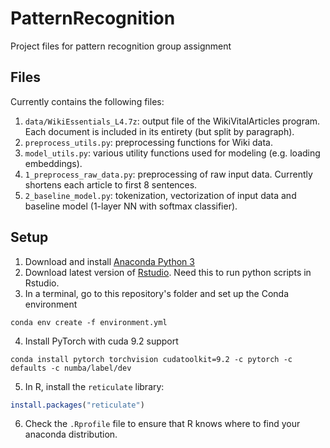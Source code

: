# PatternRecognition
Project files for pattern recognition group assignment

## Files

Currently contains the following files:

1. `data/WikiEssentials_L4.7z`: output file of the WikiVitalArticles program. Each document is included in its entirety (but split by paragraph).  
1. `preprocess_utils.py`: preprocessing functions for Wiki data.
2. `model_utils.py`: various utility functions used for modeling (e.g. loading embeddings).
3. `1_preprocess_raw_data.py`: preprocessing of raw input data. Currently shortens each article to first 8 sentences. 
4. `2_baseline_model.py`: tokenization, vectorization of input data and baseline model (1-layer NN with softmax classifier). 

## Setup

1. Download and install [Anaconda Python 3](https://www.anaconda.com/distribution/)
2. Download latest version of [Rstudio](https://rstudio.com/products/rstudio/download/). Need this to run python scripts in Rstudio.
3. In a terminal, go to this repository's folder and set up the Conda environment

```shell
conda env create -f environment.yml
```

4. Install PyTorch with cuda 9.2 support

```shell
conda install pytorch torchvision cudatoolkit=9.2 -c pytorch -c defaults -c numba/label/dev
```

5. In R, install the `reticulate` library:

```r
install.packages("reticulate")
```

6. Check the `.Rprofile` file to ensure that R knows where to find your anaconda distribution.

